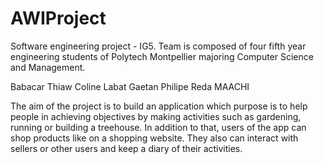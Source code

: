 # AWIProject
Software engineering project - IG5. 
Team is composed of four fifth year engineering students of Polytech Montpellier majoring Computer Science and Management.

Babacar Thiaw
Coline Labat
Gaetan Philipe
Reda MAACHI

The aim of the project is to build an application which purpose is to help people in achieving objectives by making activities such as gardening, running or building a treehouse. In addition to that, users of the app can shop products like on a shopping website. They also can interact with sellers or other users and keep a diary of their activities.
